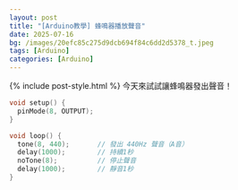 ```yaml
---
layout: post
title: "[Arduino教學] 蜂鳴器播放聲音"
date: 2025-07-16
bg: /images/20efc85c275d9dcb694f84c6dd2d5378_t.jpeg
tags: [Arduino]
categories: [Arduino]
---
```

{% include post-style.html %}
今天來試試讓蜂鳴器發出聲音！

```cpp
void setup() {
  pinMode(8, OUTPUT);
}

void loop() {
  tone(8, 440);       // 發出 440Hz 聲音（A音）
  delay(1000);        // 持續1秒
  noTone(8);          // 停止聲音
  delay(1000);        // 靜音1秒
}
```
